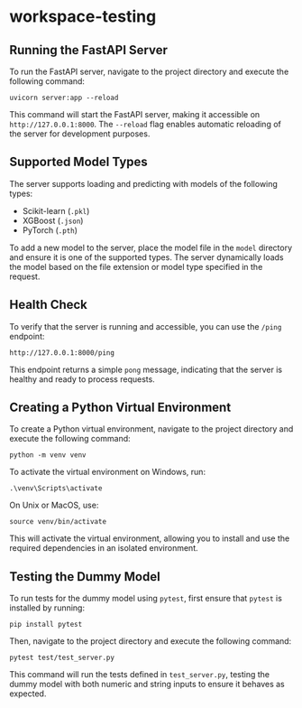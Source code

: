 # workspace-testing

## Running the FastAPI Server

To run the FastAPI server, navigate to the project directory and execute the following command:

```
uvicorn server:app --reload
```

This command will start the FastAPI server, making it accessible on `http://127.0.0.1:8000`. The `--reload` flag enables automatic reloading of the server for development purposes.

## Supported Model Types

The server supports loading and predicting with models of the following types:

- Scikit-learn (`.pkl`)
- XGBoost (`.json`)
- PyTorch (`.pth`)

To add a new model to the server, place the model file in the `model` directory and ensure it is one of the supported types. The server dynamically loads the model based on the file extension or model type specified in the request.

## Health Check

To verify that the server is running and accessible, you can use the `/ping` endpoint:

```
http://127.0.0.1:8000/ping
```

This endpoint returns a simple `pong` message, indicating that the server is healthy and ready to process requests.

## Creating a Python Virtual Environment

To create a Python virtual environment, navigate to the project directory and execute the following command:

```
python -m venv venv
```

To activate the virtual environment on Windows, run:

```
.\venv\Scripts\activate
```

On Unix or MacOS, use:

```
source venv/bin/activate
```

This will activate the virtual environment, allowing you to install and use the required dependencies in an isolated environment.

## Testing the Dummy Model

To run tests for the dummy model using `pytest`, first ensure that `pytest` is installed by running:

```
pip install pytest
```

Then, navigate to the project directory and execute the following command:

```
pytest test/test_server.py
```

This command will run the tests defined in `test_server.py`, testing the dummy model with both numeric and string inputs to ensure it behaves as expected.
